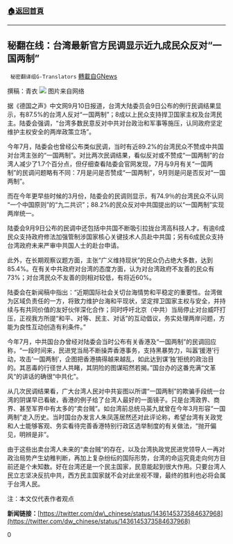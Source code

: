 ###  [:house:返回首頁](https://github.com/ourhimalayas/txt)
---


## 秘翻在线：台湾最新官方民调显示近九成民众反对“一国两制”
` 秘密翻译组G-Translators` [轉載自GNews](https://gnews.org/zh-hans/1523755/)

撰稿：青衣
![](https://assets.gnews.org/wp-content/uploads/2021/09/图片1-23.png)
图片来自网络

据《德国之声》中文网9月10日报道，台湾大陆委员会9日公布的例行民调结果显示，有87.5%的台湾人反对“一国两制”；8成以上民众支持捍卫国家主权及台湾民主。陆委会强调，“台湾多数民意反对中共对台政治和军事等施压，认同政府坚定维护主权安全的两岸政策立场”。

今年7月，陆委会也曾经公布类似民调，当时有近89.2%的台湾民众不赞成中共国对台湾主张的“一国两制”。对比两次民调结果，看似反对或不赞成“一国两制”的台湾人减少了1.7个百分点，但仔细查看陆委会官网发现，7月与9月有关“一国两制”的民调问题略有不同：7月是问是否赞成“一国两制”，9月则是问是否反对“一国两制”。

而在今年更早些时候的3月份，陆委会的民调则显示，有74.9％的台湾民众不认同 “一个中国原则”的“九二共识”；88.2%的民众反对中共国提出的以“一国两制”实现两岸统一。

陆委会9月9日公布的民调中还包括中共国不断吸引拉拢台湾高科技人才。有逾6成民众支持政府修法加强管制涉国家核心关键技术人员赴中共国；另有6成民众支持台湾政府未来严审中共国人士的赴台申请。

此外，在长期观察议题方面，主张“广义维持现状”的民众仍占绝大多数，达到85.4%。在有关中共政府对台湾的态度方面，认为对台湾政府不友善的民众有73%；对台湾民众不友善的则相对较低，有将近60%。

陆委会在新闻稿中指出：“近期国际社会关切台海情势和平稳定的重要性。台湾做为区域负责任的一方，将致力维护台海和平现状，坚定捍卫国家主权与安全，并持续与有共同价值的友好伙伴深化合作；同时呼吁北京（中共）当局停止对台威吓打压，正视我方所提“和平、对等、民主、对话”的互动倡议，务实处理两岸问题，方能为良性互动创造有利条件。”

今年7月，中共国台办曾经对陆委会当时公布有关香港及“一国两制”的民调回应称，“一段时间来，民进党当局不断操弄香港事务，支持黑暴势力，叫嚣‘援港’行动，攻击‘一国两制’，企图把香港搞得越来越乱，如此达到谋‘独’拒统的政治目的。其恶毒的行径世人共睹，其阴险的图谋昭然若揭。”国台办的这番充满“文革风“的讲话的确很“中共化”。

从几次民调结果看，广大台湾人民对中共妄图以所谓“一国两制”的欺骗手段统一台湾的阴谋早已看破，香港的例子给了台湾人最好的一面镜子。只是台湾政界、商界、甚至军界中有太多的“卖台贼”。如台湾前总统马英九就曾在今年3月形容“一国两制”走入历史。当时国台办发言人朱凤莲居然还对此评论称，希望台湾有关政党和人士能够客观、务实看待完善香港特别行政区选举制度的有关做法，“抛开偏见，明辨是非”。

由于这些出卖台湾人未来的“卖台贼“的存在，以及台湾执政党民进党领导人一再对政治局势产生幼稚判断，再加上复杂纷纭的国际形势，台湾的命运究竟走向何方目前还是个未知数。好在台湾还是一个民主国家，民意能起到很大作用。只要台湾人民立志坚决反抗中共，西方民主国家就不会对此坐视不理，最终的胜利也必将会属于台湾人民。

注：本文仅代表作者观点

**新闻链接：**[https://twitter.com/dw\_chinese/status/1436145373584637968](https://twitter.com/dw_chinese/status/1436145373584637968)

0
